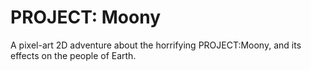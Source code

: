 # PROJECT: Moony

A pixel-art 2D adventure about the horrifying PROJECT:Moony, and its effects on the people of Earth.